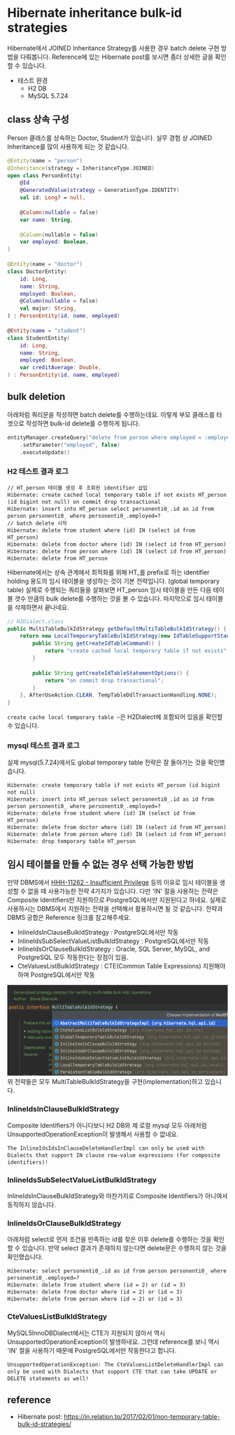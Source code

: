 # Hibernate inheritance bulk-id strategies
Hibernate에서 JOINED Inheritance Strategy를 사용한 경우 batch delete 구현 방법을 다뤄봅니다. Reference에 있는 Hibernate post를 보시면 좀더 상세한 글을 확인할 수 있습니다.

* 테스트 환경
  * H2 DB
  * MySQL 5.7.24

## class 상속 구성
Person 클래스를 상속하는 Doctor, Student가 있습니다. 실무 경험 상 JOINED Inheritance를 많이 사용하게 되는 것 같습니다.

```kotlin
@Entity(name = "person")
@Inheritance(strategy = InheritanceType.JOINED)
open class PersonEntity(
    @Id
    @GeneratedValue(strategy = GenerationType.IDENTITY)
    val id: Long? = null,

    @Column(nullable = false)
    var name: String,

    @Column(nullable = false)
    var employed: Boolean,
)

@Entity(name = "doctor")
class DoctorEntity(
    id: Long,
    name: String,
    employed: Boolean,
    @Column(nullable = false)
    val major: String,
) : PersonEntity(id, name, employed)

@Entity(name = "student")
class StudentEntity(
    id: Long,
    name: String,
    employed: Boolean,
    var creditAverage: Double,
) : PersonEntity(id, name, employed)
```

## bulk deletion
아래처럼 쿼리문을 작성하면 batch delete를 수행하는데요. 이렇게 부모 클래스를 타겟으로 작성하면 bulk-id delete를 수행하게 됩니다. 
```kotlin
entityManager.createQuery("delete from person where employed = :employed")
    .setParameter("employed", false)
    .executeUpdate()
```

### H2 테스트 결과 로그
```
// HT_person 테이블 생성 후 조회된 identifier 삽입
Hibernate: create cached local temporary table if not exists HT_person (id bigint not null) on commit drop transactional
Hibernate: insert into HT_person select personenti0_.id as id from person personenti0_ where personenti0_.employed=?
// batch delete 시작
Hibernate: delete from student where (id) IN (select id from HT_person)
Hibernate: delete from doctor where (id) IN (select id from HT_person)
Hibernate: delete from person where (id) IN (select id from HT_person)
Hibernate: delete from HT_person
```
Hibernate에서는 상속 관계에서 최적화를 위해 HT_를 prefix로 하는 identifier holding 용도의 임시 테이블을 생성하는 것이 기본 전략입니다. (global temporary table)
실제로 수행되는 쿼리들을 살펴보면 HT_person 임시 테이블을 만든 다음 테이블 갯수 만큼의 bulk delete를 수행하는 것을 볼 수 있습니다.
마지막으로 임시 테이블을 삭제하면서 끝나네요.

```java
// H2Dialect.class
public MultiTableBulkIdStrategy getDefaultMultiTableBulkIdStrategy() {
    return new LocalTemporaryTableBulkIdStrategy(new IdTableSupportStandardImpl() {
        public String getCreateIdTableCommand() {
            return "create cached local temporary table if not exists";
        }

        public String getCreateIdTableStatementOptions() {
            return "on commit drop transactional";
        }
    }, AfterUseAction.CLEAN, TempTableDdlTransactionHandling.NONE);
}
```
`create cache local temporary table ~`은 H2Dialect에 포함되어 있음을 확인할 수 있습니다.

### mysql 테스트 결과 로그
실제 mysql(5.7.24)에서도 global temporary table 전략은 잘 돌아가는 것을 확인헀습니다.

```
Hibernate: create temporary table if not exists HT_person (id bigint not null) 
Hibernate: insert into HT_person select personenti0_.id as id from person personenti0_ where personenti0_.employed=?
Hibernate: delete from student where (id) IN (select id from HT_person)
Hibernate: delete from doctor where (id) IN (select id from HT_person)
Hibernate: delete from person where (id) IN (select id from HT_person)
Hibernate: drop temporary table HT_person
```

## 임시 테이블을 만들 수 없는 경우 선택 가능한 방법 
만약 DBMS에서 [HHH-11262 - Insufficient Privilege](https://hibernate.atlassian.net/browse/HHH-11262) 등의 이유로 임시 테이블을 생성할 수 없을 때 사용가능한 전략 4가지가 있습니다.
다만 'IN' 절을 사용하는 전략은 Composite Identifiers만 지원하므로 PostgreSQL에서만 지원된다고 하네요.
실제로 사용하시는 DBMS에서 지원하는 전략을 선택해서 활용하시면 될 것 같습니다. 전략과 DBMS 궁합은 Reference 링크를 참고해주세요.

* InlineIdsInClauseBulkIdStrategy : PostgreSQL에서만 작동
* InlineIdsSubSelectValueListBulkIdStrategy : PostgreSQL에서만 작동
* InlineIdsOrClauseBulkIdStrategy : Oracle, SQL Server, MySQL, and PostgreSQL 모두 작동한다는 장점이 있음.
* CteValuesListBulkIdStrategy : CTE(Common Table Expressions) 지원해야하며 PostgreSQL에서만 작동

![](MultiTableBulkIdStrategy_implementations.png)<br>
위 전략들은 모두 MultiTableBulkIdStrategy을 구현(implementation)하고 있습니다.


### InlineIdsInClauseBulkIdStrategy
Composite Identifiers가 아니다보니 H2 DB와 제 로컬 mysql 모두 아래처럼 UnsupportedOperationException이 발생해서 사용할 수 없네요.
```
The InlineIdsIdsInClauseDeleteHandlerImpl can only be used with Dialects that support IN clause row-value expressions (for composite identifiers)!
```

### InlineIdsSubSelectValueListBulkIdStrategy
InlineIdsInClauseBulkIdStrategy와 마찬가지로 Composite Identifiers가 아니여서 동작하지 않습니다.

### InlineIdsOrClauseBulkIdStrategy
아래처럼 select로 먼저 조건을 만족하는 id를 찾은 이후 delete를 수행하는 것을 확인할 수 있습니다.
만약 select 결과가 존재하지 않는다면 delete문은 수행하지 않는 것을 확인했습니다.

```
Hibernate: select personenti0_.id as id from person personenti0_ where personenti0_.employed=?
Hibernate: delete from student where (id = 2) or (id = 3)
Hibernate: delete from doctor where (id = 2) or (id = 3)
Hibernate: delete from person where (id = 2) or (id = 3)
```

### CteValuesListBulkIdStrategy
MySQL5InnoDBDialect에서는 CTE가 지원되지 않아서 역시 UnsupportedOperationException이 발생하네요.
그런데 reference를 보니 역시 'IN' 절을 사용하기 때문에 PostgreSQL에서만 작동한다고 합니다. 
```
UnsupportedOperationException: The CteValuesListDeleteHandlerImpl can only be used with Dialects that support CTE that can take UPDATE or DELETE statements as well!
```

## reference
* Hibernate post: https://in.relation.to/2017/02/01/non-temporary-table-bulk-id-strategies/

